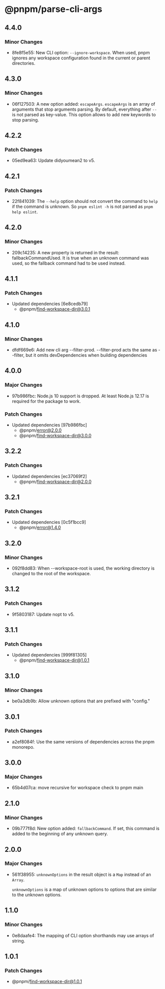# @pnpm/parse-cli-args

## 4.4.0

### Minor Changes

- 8fe8f5e55: New CLI option: `--ignore-workspace`. When used, pnpm ignores any workspace configuration found in the current or parent directories.

## 4.3.0

### Minor Changes

- 06f127503: A new option added: `escapeArgs`. `escapeArgs` is an array of arguments that stop arguments parsing.
  By default, everything after `--` is not parsed as key-value. This option allows to add new keywords to stop parsing.

## 4.2.2

### Patch Changes

- 05ed9ea63: Update didyoumean2 to v5.

## 4.2.1

### Patch Changes

- 22f841039: The `--help` option should not convert the command to `help` if the command is unknown. So `pnpm eslint -h` is not parsed as `pnpm help eslint`.

## 4.2.0

### Minor Changes

- 209c14235: A new property is returned in the result: fallbackCommandUsed. It is true when an unknown command was used, so the fallback command had to be used instead.

## 4.1.1

### Patch Changes

- Updated dependencies [6e8cedb79]
  - @pnpm/find-workspace-dir@3.0.1

## 4.1.0

### Minor Changes

- dfdf669e6: Add new cli arg --filter-prod. --filter-prod acts the same as --filter, but it omits devDependencies when building dependencies

## 4.0.0

### Major Changes

- 97b986fbc: Node.js 10 support is dropped. At least Node.js 12.17 is required for the package to work.

### Patch Changes

- Updated dependencies [97b986fbc]
  - @pnpm/error@2.0.0
  - @pnpm/find-workspace-dir@3.0.0

## 3.2.2

### Patch Changes

- Updated dependencies [ec37069f2]
  - @pnpm/find-workspace-dir@2.0.0

## 3.2.1

### Patch Changes

- Updated dependencies [0c5f1bcc9]
  - @pnpm/error@1.4.0

## 3.2.0

### Minor Changes

- 092f8dd83: When --workspace-root is used, the working directory is changed to the root of the workspace.

## 3.1.2

### Patch Changes

- 9f5803187: Update nopt to v5.

## 3.1.1

### Patch Changes

- Updated dependencies [999f81305]
  - @pnpm/find-workspace-dir@1.0.1

## 3.1.0

### Minor Changes

- be0a3db9b: Allow unknown options that are prefixed with "config."

## 3.0.1

### Patch Changes

- a2ef8084f: Use the same versions of dependencies across the pnpm monorepo.

## 3.0.0

### Major Changes

- 65b4d07ca: move recursive for workspace check to pnpm main

## 2.1.0

### Minor Changes

- 09b777f8d: New option added: `fallbackCommand`. If set, this command is added to the beginning of any unknown query.

## 2.0.0

### Major Changes

- 561f38955: `unknownOptions` in the result object is a `Map` instead of an `Array`.

  `unknownOptions` is a map of unknown options to options that are similar to the unknown options.

## 1.1.0

### Minor Changes

- 0e8daafe4: The mapping of CLI option shorthands may use arrays of string.

## 1.0.1

### Patch Changes

- @pnpm/find-workspace-dir@1.0.1
